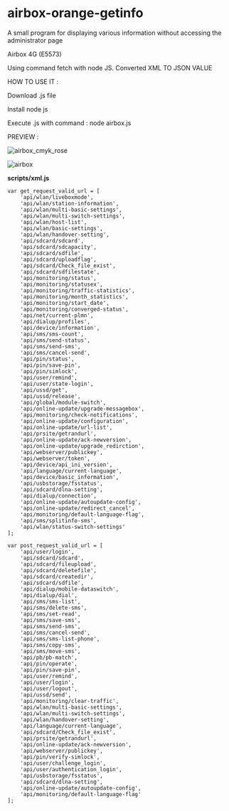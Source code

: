 # airbox-orange-getinfo
A small program for displaying various information without accessing the administrator page

Airbox 4G (E5573)

Using command fetch with node JS.
Converted XML TO JSON VALUE

HOW TO USE IT : 

Download .js file

Install node js

Execute .js with command : node airbox.js

PREVIEW : 

![airbox_cmyk_rose](https://github.com/ProbablyXS/airbox-orange-getinfo/assets/99107085/ac0bcc90-a449-4e6c-9830-4d0e4182209a)

![airbox](https://github.com/ProbablyXS/airbox-orange-getinfo/assets/99107085/4782b794-e964-4c7a-8764-da0f4662eec3)


**scripts/xml.js**

```
var get_request_valid_url = [
	'api/wlan/liveboxmode',
	'api/wlan/station-information',
	'api/wlan/multi-basic-settings',
	'api/wlan/multi-switch-settings',
	'api/wlan/host-list',
	'api/wlan/basic-settings',
	'api/wlan/handover-setting',
	'api/sdcard/sdcard',
	'api/sdcard/sdcapacity',
	'api/sdcard/sdfile',
	'api/sdcard/uploadflag',
	'api/sdcard/Check_file_exist',
	'api/sdcard/sdfilestate',
	'api/monitoring/status',
	'api/monitoring/statusex',
	'api/monitoring/traffic-statistics',
	'api/monitoring/month_statistics',
	'api/monitoring/start_date',
	'api/monitoring/converged-status',
	'api/net/current-plmn',
	'api/dialup/profiles',
	'api/device/information',
	'api/sms/sms-count',
	'api/sms/send-status',
	'api/sms/send-sms',
	'api/sms/cancel-send',
	'api/pin/status',
	'api/pin/save-pin',
	'api/pin/simlock',
	'api/user/remind',
	'api/user/state-login',
	'api/ussd/get',
	'api/ussd/release',
	'api/global/module-switch',
	'api/online-update/upgrade-messagebox',
	'api/monitoring/check-notifications',
	'api/online-update/configuration',
	'api/online-update/url-list',
	'api/prsite/getrandurl',
	'api/online-update/ack-newversion',	
	'api/online-update/upgrade_redirction',	   
	'api/webserver/publickey',
	'api/webserver/token',
	'api/device/api_ini_version',
	'api/language/current-language',
	'api/device/basic_information',
	'api/usbstorage/fsstatus',
	'api/sdcard/dlna-setting',
	'api/dialup/connection',
	'api/online-update/autoupdate-config',
	'api/online-update/redirect_cancel',
	'api/monitoring/default-language-flag',
	'api/sms/splitinfo-sms',
	'api/wlan/status-switch-settings'
];
```

```
var post_request_valid_url = [
	'api/user/login',
	'api/sdcard/sdcard',
	'api/sdcard/fileupload',
	'api/sdcard/deletefile',
	'api/sdcard/createdir',
	'api/sdcard/sdfile',
	'api/dialup/mobile-dataswitch',
	'api/dialup/dial',
	'api/sms/sms-list',
	'api/sms/delete-sms',
	'api/sms/set-read',
	'api/sms/save-sms',
	'api/sms/send-sms',
	'api/sms/cancel-send',
	'api/sms/sms-list-phone',
	'api/sms/copy-sms',
	'api/sms/move-sms',
	'api/pb/pb-match',
	'api/pin/operate',
	'api/pin/save-pin',
	'api/user/remind',
	'api/user/login',
	'api/user/logout',
	'api/ussd/send',
	'api/monitoring/clear-traffic',
	'api/wlan/multi-basic-settings',
	'api/wlan/multi-switch-settings',
	'api/wlan/handover-setting',
	'api/language/current-language',
	'api/sdcard/Check_file_exist',
	'api/prsite/getrandurl',
	'api/online-update/ack-newversion',	
	'api/webserver/publickey',
	'api/pin/verify-simlock',
	'api/user/challenge_login',
	'api/user/authentication_login',
	'api/usbstorage/fsstatus',
	'api/sdcard/dlna-setting',
	'api/online-update/autoupdate-config',
	'api/monitoring/default-language-flag'
];
```

